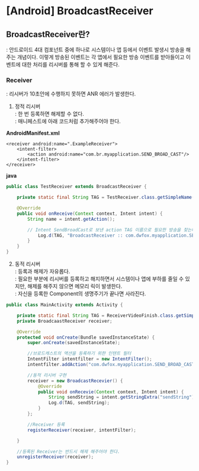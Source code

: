 # [Android] BroadcastReceiver

## BroadcastReceiver란?
: 안드로이드 4대 컴포넌트 중에 하나로 시스템이나 앱 등에서 이벤트 발생시 방송을 해주는 개념이다. 이렇게 방송된 이벤트는 각 앱에서 필요한 방송 이벤트를 받아들이고 이벤트에 대한 처리를 리시버를 통해 할 수 있게 해준다.  

### Receiver
: 리시버가 10초안에 수행하지 못하면 ANR 에러가 발생한다.

1. 정적 리시버  
: 한 번 등록하면 해제할 수 없다.  
: 매니페스트에 아래 코드처럼 추가해주어야 한다.

**AndroidManifest.xml**

    <receiver android:name=".ExampleReceiver">
        <intent-filter>
            <action android:name="com.br.myapplication.SEND_BROAD_CAST"/>
        </intent-filter>
    </receiver>

**java**
```java
public class TestReceiver extends BroadcastReceiver {

    private static final String TAG = TestReceiver.class.getSimpleName();

    @Override
    public void onReceive(Context context, Intent intent) {
        String name = intent.getAction();

        // Intent SendBroadCast로 보낸 action TAG 이름으로 필요한 방송을 찾는다.          if(name.equals("com.br.myapplication.SEND_BROAD_CAST ")) {
            Log.d(TAG, "BroadcastReceiver :: com.dwfox.myapplication.SEND_BROAD_CAST :: " + intent.getStringExtra("sendString"));
        }
    }
}
```




2. 동적 리시버  
: 등록과 해제가 자유롭다.  
: 필요한 부분에 리시버를 등록하고 해지하면서 시스템이나 앱에 부하를 줄일 수 있지만, 해제를 해주지 않으면 메모리 릭이 발생한다.  
: 자신을 등록한 Component의 생명주기가 끝나면 사라진다.


```java
public class MainActivity extends Activity {

    private static final String TAG = ReceiverVideoFinish.class.getSimpleName();
    private BroadcaastReceiver receiver;

    @Override
    protected void onCreate(Bundle savedInstanceState) {
        super.onCreate(savedInstanceState);

        //브로드캐스트의 액션을 등록하기 위한 인텐트 필터
        IntentFilter intentfilter = new IntentFilter();
        intentfilter.addAction("com.dwfox.myapplication.SEND_BROAD_CAST");

        //동적 리시버 구현
        receiver = new BroadcastRecevier() {
            @Override
            public void onRecevie(Context context, Intent intent) {
                String sendString = intent.getStringExtra("sendString");
                Log.d(TAG, sendString);
            }
        };

        //Receiver 등록
        registerReceiver(receiver, intentFilter);

    }

    //등록된 Receiver는 반드시 해제 해주어야 한다.
    unregisterReceiver(receiver);
}
```
